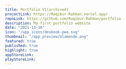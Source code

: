 ```yaml
---
title: Portfolio V1(archived)
projectLink: https://Raqibur-Rahman.vercel.app/
repoLink: https://github.com/Raqibur-Rahman/portfolio
description: My first portfolio website
date: "2021-13-10"
icon: "/app_icons/desbook-pwa.svg"
thumbnail: "/app_preview/olamonde.png"
featured: true
published: true
highlight: true
appStoreLink:
playStoreLink:
---
```

